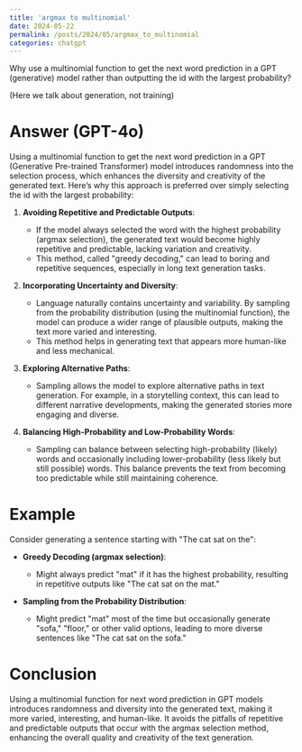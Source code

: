 ```yaml
---
title: 'argmax to multinomial'
date: 2024-05-22
permalink: /posts/2024/05/argmax_to_multinomial
categories: chatgpt
---
```


Why use a multinomial function to get the next word prediction in a GPT (generative) model rather than outputting the id with the largest probability?

(Here we talk about generation, not training)


# Answer (GPT-4o)

Using a multinomial function to get the next word prediction in a GPT (Generative Pre-trained Transformer) model introduces randomness into the selection process, which enhances the diversity and creativity of the generated text. Here’s why this approach is preferred over simply selecting the id with the largest probability:

1. **Avoiding Repetitive and Predictable Outputs**:
   - If the model always selected the word with the highest probability (argmax selection), the generated text would become highly repetitive and predictable, lacking variation and creativity.
   - This method, called "greedy decoding," can lead to boring and repetitive sequences, especially in long text generation tasks.

2. **Incorporating Uncertainty and Diversity**:
   - Language naturally contains uncertainty and variability. By sampling from the probability distribution (using the multinomial function), the model can produce a wider range of plausible outputs, making the text more varied and interesting.
   - This method helps in generating text that appears more human-like and less mechanical.

3. **Exploring Alternative Paths**:
   - Sampling allows the model to explore alternative paths in text generation. For example, in a storytelling context, this can lead to different narrative developments, making the generated stories more engaging and diverse.

4. **Balancing High-Probability and Low-Probability Words**:
   - Sampling can balance between selecting high-probability (likely) words and occasionally including lower-probability (less likely but still possible) words. This balance prevents the text from becoming too predictable while still maintaining coherence.

# Example

Consider generating a sentence starting with "The cat sat on the":

- **Greedy Decoding (argmax selection)**:
  - Might always predict "mat" if it has the highest probability, resulting in repetitive outputs like "The cat sat on the mat."

- **Sampling from the Probability Distribution**:
  - Might predict "mat" most of the time but occasionally generate "sofa," "floor," or other valid options, leading to more diverse sentences like "The cat sat on the sofa."

# Conclusion

Using a multinomial function for next word prediction in GPT models introduces randomness and diversity into the generated text, making it more varied, interesting, and human-like. It avoids the pitfalls of repetitive and predictable outputs that occur with the argmax selection method, enhancing the overall quality and creativity of the text generation.
